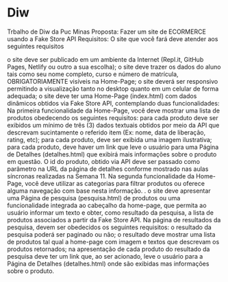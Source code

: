 # Diw
Trbalho de Diw da Puc Minas 
Proposta: Fazer um site de ECORMERCE usando a Fake Store API
Requisitos: 
O site que você fará deve atender aos seguintes requisitos

o site deve ser publicado em um ambiente da Internet (Repl.it, GitHub Pages, Netlify ou outro a sua escolha); 
o site deve trazer os dados do aluno tais como seu nome completo, curso e número de matrícula, OBRIGATORIAMENTE visíveis na Home-Page;
o site deverá ser responsivo permitindo a visualização tanto no desktop quanto em um celular de forma adequada;
o site deve ter uma Home-Page (index.html) com dados dinâmicos obtidos via Fake Store API, contemplando duas funcionalidades: 
Na primeira funcionalidade da Home-Page, você deve mostrar uma lista de produtos obedecendo os seguintes requisitos:
para cada produto deve ser exibidos um mínimo de três (3) dados textuais obtidos por meio da API que descrevam sucintamente o referido item (Ex: nome, data de liberação, rating, etc);
para cada produto, deve ser exibida uma imagem ilustrativa;
para cada produto, deve haver um link que leve o usuário para uma Página de Detalhes (detalhes.html) que exibirá mais informações sobre o produto em questão. O id do produto, obtido via API deve ser passado como parâmetro na URL  da página de detalhes conforme mostrado nas aulas síncronas realizadas na Semana 11. 
Na segunda funcionalidade da Home-Page, você deve utilizar as categorias para filtrar produtos ou oferece alguma navegação com base nesta informação. .
o site deve apresentar uma Página de pesquisa (pesquisa.html) de produtos ou uma funcionalidade integrada ao cabeçalho da home-page, que permita ao usuário informar um texto e obter, como resultado da pesquisa, a lista de produtos associados a partir da Fake Store API. 
Na página de resultados da pesquisa, devem ser obedecidos os seguintes requisitos:
o resultado da pesquisa poderá ser paginado ou não;
o resultado deve mostrar uma lista de produtos tal qual a home-page com imagem e textos que descrevam os produtos retornados;
na apresentação de cada produto do resultado da pesquisa deve ter um link que, ao ser acionado, leve o usuário para a Página de Detalhes (detalhes.html) onde são exibidas mas informações sobre o produto.
